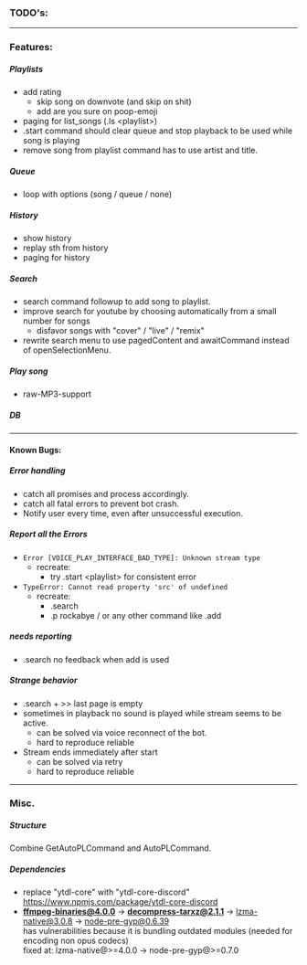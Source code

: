 ### **TODO's:** ###

---

### Features: ###

##### Playlists #####
- add rating
	- skip song on downvote (and skip on shit)
	- add are you sure on poop-emoji
- paging for list_songs (.ls &lt;playlist&gt;)
- .start command should clear queue and stop playback to be used while song is playing
- remove song from playlist command has to use artist and title. 

##### Queue #####
- loop with options (song / queue / none)

##### History #####
- show history
- replay sth from history
- paging for history

##### Search #####
- search command followup to add song to playlist.
- improve search for youtube by choosing automatically from a small number for songs
	- disfavor songs with "cover" / "live" / "remix"
- rewrite search menu to use pagedContent and awaitCommand instead of openSelectionMenu.

##### Play song #####
- raw-MP3-support

##### DB #####

---

#### Known Bugs: ####

##### Error handling #####
- catch all promises and process accordingly.
- catch all fatal errors to prevent bot crash.
- Notify user every time, even after unsuccessful execution.

##### Report all the Errors ####
- `Error [VOICE_PLAY_INTERFACE_BAD_TYPE]: Unknown stream type`
	- recreate:
		- try .start &lt;playlist&gt; for consistent error
- `TypeError: Cannot read property 'src' of undefined`
	- recreate:
		- .search
		- .p rockabye / or any other command like .add
##### needs reporting #####
- .search no feedback when add is used

##### Strange behavior #####
- .search + >> last page is empty
- sometimes in playback no sound is played while stream seems to be active.
	- can be solved via voice reconnect of the bot.
	- hard to reproduce reliable
- Stream ends immediately after start
	- can be solved via retry
	- hard to reproduce reliable

---

### Misc. ###

##### Structure #####
Combine GetAutoPLCommand and AutoPLCommand.

##### Dependencies #####
- replace "ytdl-core" with "ytdl-core-discord" https://www.npmjs.com/package/ytdl-core-discord
- **ffmpeg-binaries@4.0.0** -> **decompress-tarxz@2.1.1** -> lzma-native@3.0.8 -> node-pre-gyp@0.6.39  
has vulnerabilities because it is bundling outdated modules (needed for encoding non opus codecs)  
fixed at: lzma-native@>=4.0.0 -> node-pre-gyp@>=0.7.0
